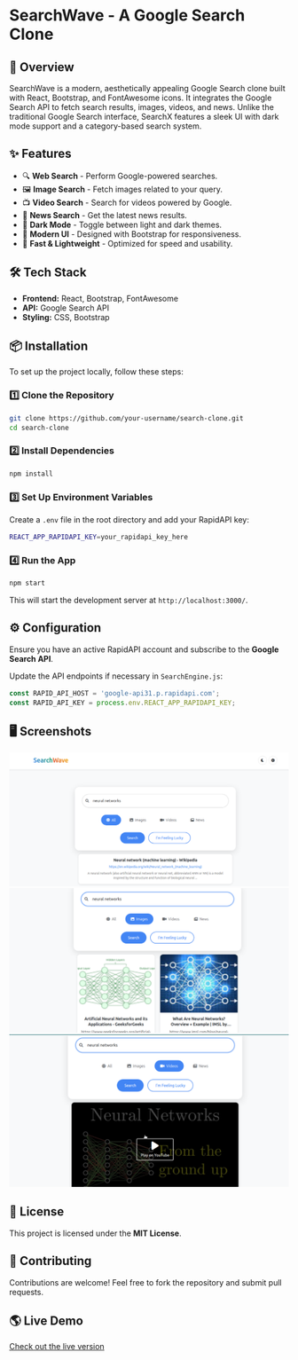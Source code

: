 # SearchWave - A Google Search Clone

## 🚀 Overview
SearchWave is a modern, aesthetically appealing Google Search clone built with React, Bootstrap, and FontAwesome icons. It integrates the Google Search API to fetch search results, images, videos, and news. Unlike the traditional Google Search interface, SearchX features a sleek UI with dark mode support and a category-based search system.

## ✨ Features
- 🔍 **Web Search** - Perform Google-powered searches.
- 🖼️ **Image Search** - Fetch images related to your query.
- 📺 **Video Search** - Search for videos powered by Google.
- 📰 **News Search** - Get the latest news results.
- 🌙 **Dark Mode** - Toggle between light and dark themes.
- 🎨 **Modern UI** - Designed with Bootstrap for responsiveness.
- 🚀 **Fast & Lightweight** - Optimized for speed and usability.

## 🛠️ Tech Stack
- **Frontend:** React, Bootstrap, FontAwesome
- **API:** Google Search API 
- **Styling:** CSS, Bootstrap

## 📦 Installation
To set up the project locally, follow these steps:

### 1️⃣ Clone the Repository
```sh
git clone https://github.com/your-username/search-clone.git
cd search-clone
```

### 2️⃣ Install Dependencies
```sh
npm install
```

### 3️⃣ Set Up Environment Variables
Create a `.env` file in the root directory and add your RapidAPI key:
```sh
REACT_APP_RAPIDAPI_KEY=your_rapidapi_key_here
```

### 4️⃣ Run the App
```sh
npm start
```
This will start the development server at `http://localhost:3000/`.

## ⚙️ Configuration
Ensure you have an active RapidAPI account and subscribe to the **Google Search API**.

Update the API endpoints if necessary in `SearchEngine.js`:
```js
const RAPID_API_HOST = 'google-api31.p.rapidapi.com';
const RAPID_API_KEY = process.env.REACT_APP_RAPIDAPI_KEY;
```

## 🖥️ Screenshots
![Images](dash.png)
![Images](images.png)
![Images](videos.png)

## 📜 License
This project is licensed under the **MIT License**.

## 🤝 Contributing
Contributions are welcome! Feel free to fork the repository and submit pull requests.

## 🌎 Live Demo
[Check out the live version](https://your-deployment-link.com)

